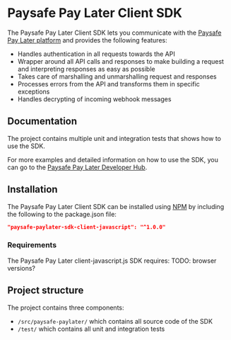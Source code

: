 # Paysafe Pay Later Client SDK

The Paysafe Pay Later Client SDK lets you communicate with the [Paysafe Pay Later platform](https://www.paysafe.com/products-overview/paysafe-pay-later-home/developer-center/) and provides the following features:

* Handles authentication in all requests towards the API 
* Wrapper around all API calls and responses to make building a request and interpreting responses as easy as possible
* Takes care of marshalling and unmarshalling request and responses
* Processes errors from the API and transforms them in specific exceptions
* Handles decrypting of incoming webhook messages

## Documentation

The project contains multiple unit and integration tests that shows how to use the SDK.

For more examples and detailed information on how to use the SDK, you can go to the [Paysafe Pay Later Developer Hub](https://www.paysafe.com/products-overview/paysafe-pay-later-home/developer-center/).

## Installation

The Paysafe Pay Later Client SDK can be installed using [NPM](https://www.npmjs.com/) by including the following to the package.json file:

```json
"paysafe-paylater-sdk-client-javascript": "^1.0.0"
```

### Requirements
The Paysafe Pay Later client-javascript.js SDK requires: TODO: browser  versions?

## Project structure

The project contains three components:

* `/src/paysafe-paylater/` which contains all source code of the SDK
* `/test/` which contains all unit and integration tests
